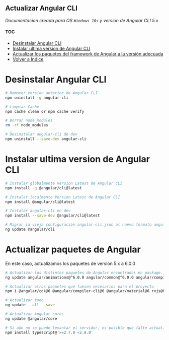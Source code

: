 Actualizar Angular CLI
---

_Documentacion creada para OS `Windows 10s` y version de Angular CLI 5.x_ 

#### TOC

+ [Desinstalar Angular CLI](#desinstalar-angular-cli)
+ [Instalar ultima version de Angular CLI](#instalar-ultima-version-de-angular-cli)
+ [Actualizar los paquetes del framework de Angular a la versión adecuada](#actualizar-paquetes-de-angular)
+ [Volver a Indice](README.md)



# Desinstalar Angular CLI

```bash
# Remover version anterior de Angular CLI
npm uninstall -g angular-cli

# Limpiar Cache
npm cache clean or npm cache verify

# Borrar node_modules
rm -rf node_modules

# Desinstalar angular-cli de dev
npm uninstall --save-dev angular-cli
```

# Instalar ultima version de Angular CLI

```bash
# Instalar globalmente Version Latest de Angular CLI
npm install -g @angular/cli@latest

# Instalar localmente Version Latest de Angular CLI
npm install @angular/cli@latest

# Instalar angular-cli en dev
npm install --save-dev @angular/cli@latest

# Migrar la vieja configuración angular-cli.json al nuevo formato angular.json
ng update @angular/cli
```

# Actualizar paquetes de Angular

En este caso, actualizamos los paquetes de versión 5.x a 6.0.0

```bash
# Actualizar los distintos paquetes de Angular encontrados en package.json
ng update angular/animations@^6.0.0 angular/common@^6.0.0 angular/compiler@^6.0.0 angular/core@^6.0.0 angular/forms@^6.0.0 angular/http@^6.0.0 angular/router@^6.0.0 --save

# Actualizar otros paquetes que fuesen necesarios para el proyecto 
npm i @angular/cdk@6 @angular/compiler-cli@6 @angular/material@6 rxjs@6 --save

# Actualizar todo
ng update --all --save

# Actualizar Angular core:
ng update @angular/core

# Si aún no se puede levantar el servidor, es posible que falte actualizar typescript. E.g:
npm install typescript@'>=2.7.0 <2.8.0'
```